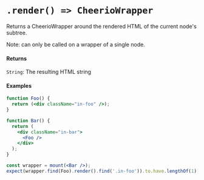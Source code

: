 # `.render() => CheerioWrapper`

Returns a CheerioWrapper around the rendered HTML of the current node's subtree.

Note: can only be called on a wrapper of a single node.


#### Returns

`String`: The resulting HTML string



#### Examples

```jsx
function Foo() {
  return (<div className="in-foo" />);
}
```

```jsx
function Bar() {
  return (
    <div className="in-bar">
      <Foo />
    </div>
  );
}
```

```jsx
const wrapper = mount(<Bar />);
expect(wrapper.find(Foo).render().find('.in-foo')).to.have.lengthOf(1);
```
